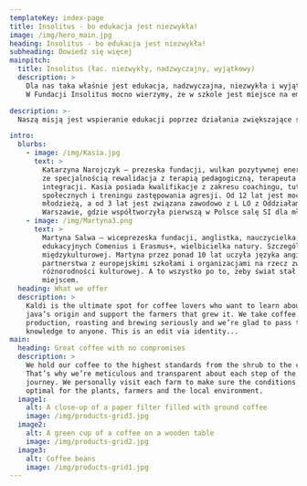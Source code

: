 ```yaml
---
templateKey: index-page
title: Insolitus - bo edukacja jest niezwykła!
image: /img/hero_main.jpg
heading: Insolitus - bo edukacja jest niezwykła!
subheading: Dowiedz się więcej
mainpitch:
  title: Insolitus (łac. niezwykły, nadzwyczajny, wyjątkowy)
  description: >
    Dla nas taka właśnie jest edukacja, nadzwyczajna, niezwykła i wyjątkowa. Jest arcyważna! I dokładnie dlatego powstała nasza fundacja.  
    W Fundacji Insolitus mocno wierzymy, że w szkole jest miejsce na empatyczne relacje. Marzymy o szkole, w której każdy czuje się rozumiany, akceptowany, ważny i bezpieczny. Szerzymy ideę szkoły wspierającej i pomagającej zrozumieć otaczającą nas rzeczywistość. 

description: >-
  Naszą misją jest wspieranie edukacji poprzez działania zwiększające samoświadomość, wiedzę i umiejętności współczesnego człowieka. Dlatego z radością wykorzystujemy nasze supermoce i tworzymy przestrzeń do realizacji niezwykłych pomysłów.  Wsłuchujemy się w głosy uczniów, nauczycieli, dyrekcji szkół, rodziców, opiekunów, psychologów, pedagogów i ekspertów edukacyjnych. Dlatego do współpracy, rozmów i projektów zapraszamy wszystkich, dla których edukacja jest kluczem do zbudowania lepszego świata. 

intro:
  blurbs:
    - image: /img/Kasia.jpg
      text: >
        Katarzyna Narojczyk – prezeska fundacji, wulkan pozytywnej energii, magister pedagogiki specjalnej
        ze specjalnością rewalidacja z terapią pedagogiczną, terapeuta integracji sensorycznej i bilateralnej
        integracji. Kasia posiada kwalifikacje z zakresu coachingu, tutoringu, NVC, treningu umiejętności
        społecznych i treningu zastępowania agresji. Od 12 lat jest mocno zaangażowana pracę z dziećmi i
        młodzieżą, a od 3 lat jest związana zawodowo z L LO z Oddziałami Integracyjnymi im. Ruy Barbosy w
        Warszawie, gdzie współtworzyła pierwszą w Polsce salę SI dla młodzieży szkół ponadpodstawowych..
    - image: /img/Martyna3.png
      text: >
        Martyna Salwa – wiceprezeska fundacji, anglistka, nauczycielka, koordynatorka projektów
        edukacyjnych Comenius i Erasmus+, wielbicielka natury. Szczególnie bliska jest jej koncepcja edukacji
        międzykulturowej. Martyna przez ponad 10 lat uczyła języka angielskiego, jednocześnie tworząc
        partnerstwa z europejskimi szkołami i organizacjami na rzecz zwiększania świadomości i zrozumienia
        różnorodności kulturowej. A to wszystko po to, żeby świat stał się bardziej życzliwym i przyjaznym
        miejscem.
  heading: What we offer
  description: >
    Kaldi is the ultimate spot for coffee lovers who want to learn about their
    java’s origin and support the farmers that grew it. We take coffee
    production, roasting and brewing seriously and we’re glad to pass that
    knowledge to anyone. This is an edit via identity...
main:
  heading: Great coffee with no compromises
  description: >
    We hold our coffee to the highest standards from the shrub to the cup.
    That’s why we’re meticulous and transparent about each step of the coffee’s
    journey. We personally visit each farm to make sure the conditions are
    optimal for the plants, farmers and the local environment.
  image1:
    alt: A close-up of a paper filter filled with ground coffee
    image: /img/products-grid3.jpg
  image2:
    alt: A green cup of a coffee on a wooden table
    image: /img/products-grid2.jpg
  image3:
    alt: Coffee beans
    image: /img/products-grid1.jpg
---
```

